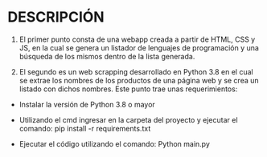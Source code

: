 # DESCRIPCIÓN
1. El primer punto consta de una webapp creada a partir de HTML, CSS y JS, en la cual se genera un listador de lenguajes de programación y una búsqueda de los mismos dentro de la lista generada.

2. El segundo es un web scrapping desarrollado en Python 3.8 en el cual se extrae los nombres de los productos de una página web y se crea un listado con dichos nombres. Este punto trae unas requerimientos:

- Instalar la versión de Python 3.8 o mayor

- Utilizando el cmd ingresar en la carpeta del proyecto y ejecutar el comando: pip install -r requirements.txt

- Ejecutar el código utilizando el comando: Python main.py
